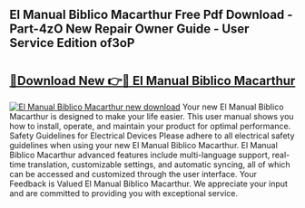 ## El Manual Biblico Macarthur Free Pdf Download - Part-4zO New Repair Owner Guide - User Service Edition of3oP

# <h2><a href="http://bc35459.oget.top/?id=El+Manual+Biblico+Macarthur">🔗Download New 👉🔴 El Manual Biblico Macarthur</a></h2>

[![El Manual Biblico Macarthur new download](https://i.imgur.com/5g1atiW.png)](http://bc35459.oget.top/?id=El+Manual+Biblico+Macarthur)
Your new El Manual Biblico Macarthur is designed to make your life easier. This user manual shows you how to install, operate, and maintain your product for optimal performance. Safety Guidelines for Electrical Devices Please adhere to all electrical safety guidelines when using your new El Manual Biblico Macarthur. El Manual Biblico Macarthur advanced features include multi-language support, real-time translation, customizable settings, and automatic syncing, all of which can be accessed and customized through the user interface. Your Feedback is Valued El Manual Biblico Macarthur. We appreciate your input and are committed to providing you with exceptional service.
